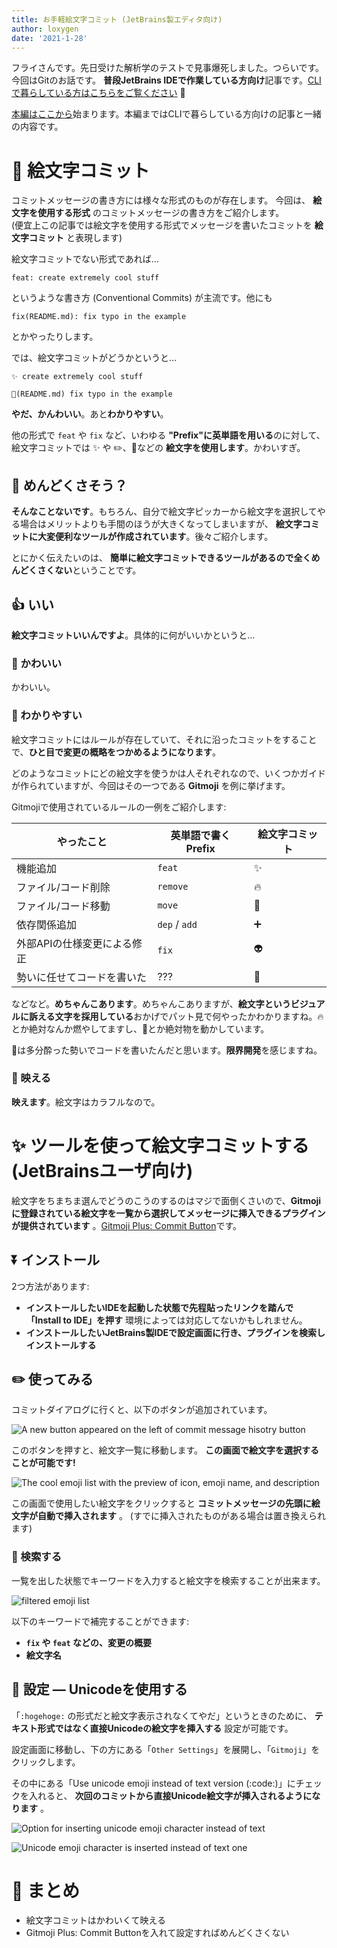 ```yaml
---
title: お手軽絵文字コミット (JetBrains製エディタ向け)
author: loxygen
date: '2021-1-28'
---
```


フライさんです。先日受けた解析学のテストで見事爆死しました。つらいです。今回はGitのお話です。
**普段JetBrains IDEで作業している方向け**記事です。[CLIで暮らしている方はこちらをご覧ください](/blog/004) :pray:

[本編はここから](#emoji-prefix-with-tool)始まります。本編まではCLIで暮らしている方向けの記事と一緒の内容です。

# :slightly_smiling_face: 絵文字コミット

コミットメッセージの書き方には様々な形式のものが存在します。
今回は、 **絵文字を使用する形式** のコミットメッセージの書き方をご紹介します。<br />
(便宜上この記事では絵文字を使用する形式でメッセージを書いたコミットを **絵文字コミット** と表現します)


絵文字コミットでない形式であれば…

```
feat: create extremely cool stuff
```

というような書き方 (Conventional Commits) が主流です。他にも

```
fix(README.md): fix typo in the example
```

とかやったりします。

では、絵文字コミットがどうかというと…

```
✨ create extremely cool stuff
```
```
📝(README.md) fix typo in the example
```

**やだ、かんわいい**。あと**わかりやすい**。

他の形式で `feat` や `fix` など、いわゆる **"Prefix"に英単語を用いる**のに対して、絵文字コミットでは :sparkles: や :pencil2:、:bug:などの **絵文字を使用します**。かわいすぎ。

## :thinking: めんどくさそう？

**そんなことないです**。もちろん、自分で絵文字ピッカーから絵文字を選択してやる場合はメリットよりも手間のほうが大きくなってしまいますが、 **絵文字コミットに大変便利なツールが作成されています**。後々ご紹介します。

とにかく伝えたいのは、 **簡単に絵文字コミットできるツールがあるので全くめんどくさくない**ということです。

## :thumbsup: いい

**絵文字コミットいいんですよ**。具体的に何がいいかというと…

### :revolving_hearts: かわいい

かわいい。

### :eyes: わかりやすい

絵文字コミットにはルールが存在していて、それに沿ったコミットをすることで、**ひと目で変更の概略をつかめるようになります**。

どのようなコミットにどの絵文字を使うかは人それぞれなので、いくつかガイドが作られていますが、今回はその一つである **Gitmoji** を例に挙げます。

Gitmojiで使用されているルールの一例をご紹介します:

| やったこと                  | 英単語で書くPrefix | 絵文字コミット      |
| --------------------------- | ------------------ | ----------------- |
| 機能追加                    | `feat`             | :sparkles:        |
| ファイル/コード削除         | `remove`           | :fire:            |
| ファイル/コード移動         | `move`             | :truck:           |
| 依存関係追加                | `dep` / `add`      | :heavy_plus_sign: |
| 外部APIの仕様変更による修正 | `fix`              | :alien:           |
| 勢いに任せてコードを書いた  | ???                | :beer:            |

などなど。**めちゃんこあります**。めちゃんこありますが、**絵文字というビジュアルに訴える文字を採用している**おかげでパット見で何やったかわかりますね。:fire:とか絶対なんか燃やしてますし、:truck:とか絶対物を動かしています。

:beer:は多分酔った勢いでコードを書いたんだと思います。**限界開発**を感じますね。

### :rainbow: 映える

**映えます**。絵文字はカラフルなので。

<a id="emoji-prefix-with-tool" />

# :sparkles: ツールを使って絵文字コミットする (JetBrainsユーザ向け)
絵文字をちまちま選んでどうのこうのするのはマジで面倒くさいので、**Gitmojiに登録されている絵文字を一覧から選択してメッセージに挿入できるプラグインが提供されています** 。[Gitmoji Plus: Commit Button](https://plugins.jetbrains.com/plugin/12383-gitmoji-plus-commit-button)です。

## :arrow_double_down: インストール
2つ方法があります:

- **インストールしたいIDEを起動した状態で先程貼ったリンクを踏んで「Install to IDE」を押す**
  環境によっては対応してないかもしれません。
- **インストールしたいJetBrains製IDEで設定画面に行き、プラグインを検索しインストールする**

## :pencil2: 使ってみる

コミットダイアログに行くと、以下のボタンが追加されています。

![A new button appeared on the left of commit message hisotry button](https://i.imgur.com/4hxWWCQ.png)

このボタンを押すと、絵文字一覧に移動します。 **この画面で絵文字を選択することが可能です!**

![The cool emoji list with the preview of icon, emoji name, and description](https://i.imgur.com/RRXyMRN.png)

この画面で使用したい絵文字をクリックすると **コミットメッセージの先頭に絵文字が自動で挿入されます** 。
(すでに挿入されたものがある場合は置き換えられます)

### :mag_right: 検索する

一覧を出した状態でキーワードを入力すると絵文字を検索することが出来ます。

![filtered emoji list](https://i.imgur.com/W3f0yOT.png)

以下のキーワードで補完することができます:

- **`fix` や `feat` などの、変更の概要**
- **絵文字名**

## :wrench: 設定 ― Unicodeを使用する
「`:hogehoge:` の形式だと絵文字表示されなくてやだ」というときのために、 **テキスト形式ではなく直接Unicodeの絵文字を挿入する** 設定が可能です。

設定画面に移動し、下の方にある「`Other Settings`」を展開し、「`Gitmoji`」をクリックします。

その中にある「Use unicode emoji instead of text version (:code:)」にチェックを入れると、 **次回のコミットから直接Unicode絵文字が挿入されるようになります** 。

![Option for inserting unicode emoji character instead of text](https://i.imgur.com/DSyrtKM.png)

![Unicode emoji character is inserted instead of text one](https://i.imgur.com/JjHpqzs.png)


# :wave: まとめ

- 絵文字コミットはかわいくて映える
- Gitmoji Plus: Commit Buttonを入れて設定すればめんどくさくない
